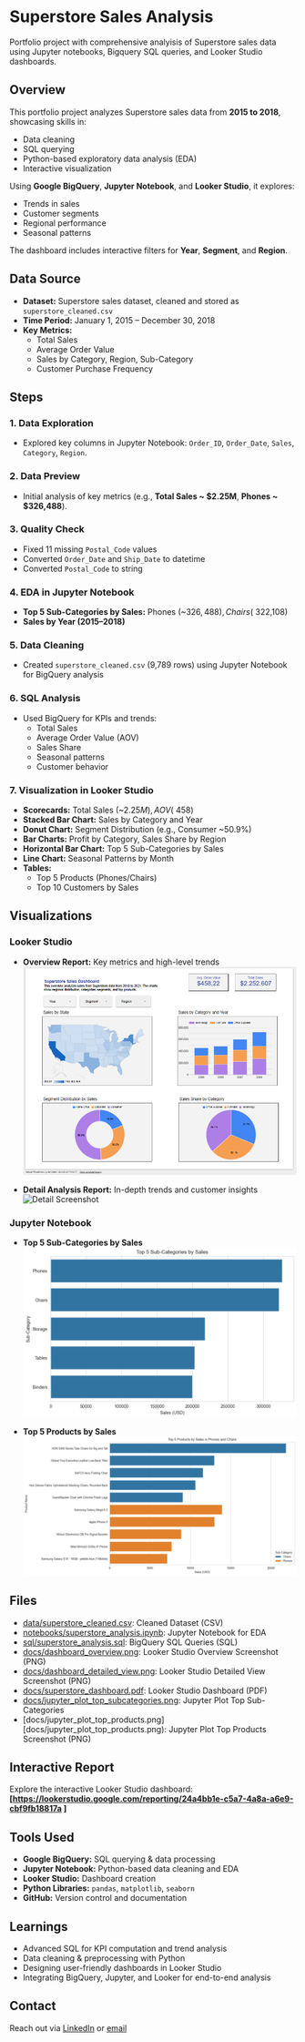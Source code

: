 
# Superstore Sales Analysis
Portfolio project with comprehensive analyisis of Superstore sales data  using Jupyter notebooks, Bigquery SQL queries, and Looker Studio dashboards.

## Overview

This portfolio project analyzes Superstore sales data from **2015 to 2018**, showcasing skills in:

- Data cleaning
- SQL querying
- Python-based exploratory data analysis (EDA)
- Interactive visualization

Using **Google BigQuery**, **Jupyter Notebook**, and **Looker Studio**, it explores:

- Trends in sales
- Customer segments
- Regional performance
- Seasonal patterns

The dashboard includes interactive filters for **Year**, **Segment**, and **Region**.

## Data Source

- **Dataset:** Superstore sales dataset, cleaned and stored as `superstore_cleaned.csv`
- **Time Period:** January 1, 2015 – December 30, 2018
- **Key Metrics:**  
  - Total Sales  
  - Average Order Value  
  - Sales by Category, Region, Sub-Category  
  - Customer Purchase Frequency

## Steps

### 1. Data Exploration
- Explored key columns in Jupyter Notebook: `Order_ID`, `Order_Date`, `Sales`, `Category`, `Region`.

### 2. Data Preview
- Initial analysis of key metrics (e.g., **Total Sales ~ $2.25M**, **Phones ~ $326,488**).

### 3. Quality Check
- Fixed 11 missing `Postal_Code` values
- Converted `Order_Date` and `Ship_Date` to datetime
- Converted `Postal_Code` to string

### 4. EDA in Jupyter Notebook

- **Top 5 Sub-Categories by Sales:** Phones (~$326,488), Chairs (~$322,108)
- **Sales by Year (2015–2018)**
  
### 5. Data Cleaning
- Created `superstore_cleaned.csv` (9,789 rows) using Jupyter Notebook for BigQuery analysis

### 6. SQL Analysis
- Used BigQuery for KPIs and trends:
  - Total Sales
  - Average Order Value (AOV)
  - Sales Share
  - Seasonal patterns
  - Customer behavior

### 7. Visualization in Looker Studio

- **Scorecards:** Total Sales (~$2.25M), AOV (~$458)  
- **Stacked Bar Chart:** Sales by Category and Year  
- **Donut Chart:** Segment Distribution (e.g., Consumer ~50.9%)  
- **Bar Charts:** Profit by Category, Sales Share by Region  
- **Horizontal Bar Chart:** Top 5 Sub-Categories by Sales  
- **Line Chart:** Seasonal Patterns by Month  
- **Tables:**  
  - Top 5 Products (Phones/Chairs)  
  - Top 10 Customers by Sales

## Visualizations

### Looker Studio

- **Overview Report:** Key metrics and high-level trends  
  ![Overview Screenshot](docs/dashboard_overview.png) 

- **Detail Analysis Report:** In-depth trends and customer insights  
  ![Detail Screenshot](docs/dashboard_detailed_view.png)

### Jupyter Notebook

- **Top 5 Sub-Categories by Sales**  
  ![Sub-Categories Plot](docs/jupyter_plot_top_subcategories.png)

- **Top 5 Products by Sales**    
  ![Products Plot](docs/jupyter_plot_top_products.png)


## Files
- [data/superstore_cleaned.csv](data/superstore_cleaned.csv): Cleaned Dataset (CSV)
- [notebooks/superstore_analysis.ipynb](notebooks/superstore_analysis.ipynb): Jupyter Notebook for EDA 
- [sql/superstore_analysis.sql](sql/superstore_analysis.sql): BigQuery SQL Queries (SQL)
- [docs/dashboard_overview.png](docs/dashboard_overview.png): Looker Studio Overview Screenshot (PNG)
- [docs/dashboard_detailed_view.png](docs/dashboard_detailed_view.png): Looker Studio Detailed View Screenshot (PNG)
- [docs/superstore_dashboard.pdf](docs/superstore_dashboard.pdf): Looker Studio Dashboard (PDF)
- [docs/jupyter_plot_top_subcategories.png](docs/jupyter_plot_top_subcategories.png): Jupyter Plot Top Sub-Categories
- [docs/jupyter_plot_top_products.png][docs/jupyter_plot_top_products.png): Jupyter Plot Top Products Screenshot (PNG)

## Interactive Report

Explore the interactive Looker Studio dashboard:  
**[https://lookerstudio.google.com/reporting/24a4bb1e-c5a7-4a8a-a6e9-cbf9fb18817a ]**

## Tools Used

- **Google BigQuery:** SQL querying & data processing
- **Jupyter Notebook:** Python-based data cleaning and EDA
- **Looker Studio:** Dashboard creation
- **Python Libraries:** `pandas`, `matplotlib`, `seaborn`
- **GitHub:** Version control and documentation

## Learnings

- Advanced SQL for KPI computation and trend analysis
- Data cleaning & preprocessing with Python
- Designing user-friendly dashboards in Looker Studio
- Integrating BigQuery, Jupyter, and Looker for end-to-end analysis


## Contact
Reach out via [LinkedIn]( www.linkedin.com/in/roxana-schwartz-rls) or [email](mailto:roxana@rschwartz.de)


